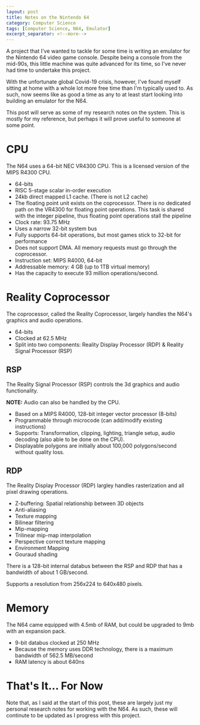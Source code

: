```yaml
---
layout: post
title: Notes on the Nintendo 64
category: Computer Science
tags: [Computer Science, N64, Emulator]
excerpt_separator: <!--more-->
---
```


A project that I've wanted to tackle for some time is writing an emulator for the Nintendo 64 video game console. Despite being a console from the mid-90s, this little machine was quite advanced for its time, so I've never had time to undertake this project.

With the unfortunate global Covid-19 crisis, however, I've found myself sitting at home with a whole lot more free time than I'm typically used to. As such, now seems like as good a time as any to at least start looking into building an emulator for the N64. 

This post will serve as some of my research notes on the system. This is mostly for my reference, but perhaps it will prove useful to someone at some point.

<!--more-->

# CPU

The N64 uses a 64-bit NEC VR4300 CPU. This is a licensed version of the MIPS R4300 CPU.

* 64-bits
* RISC 5-stage scalar in-order execution
* 24kb direct mapped L1 cache. (There is not L2 cache)
* The floating point unit exists on the coprocessor. There is no dedicated path on the VR4300 for floating point operations. This task is shared with the integer pipeline, thus floating point operations stall the pipeline
* Clock rate: 93.75 MHz
* Uses a narrow 32-bit system bus
* Fully supports 64-bit operations, but most games stick to 32-bit for performance
* Does not support DMA. All memory requests must go through the coprocessor.
* Instruction set: MIPS R4000, 64-bit
* Addressable memory: 4 GB (up to 1TB virtual memory)
* Has the capacity to execute 93 million operations/second.

# Reality Coprocessor

The coprocessor, called the Reality Coprocessor, largely handles the N64's graphics and audio operations.

* 64-bits
* Clocked at 62.5 MHz
* Split into two components: Reality Display Processor (RDP) & Reality Signal Processor (RSP)

## RSP

The Reality Signal Processor (RSP) controls the 3d graphics and audio functionality.

**NOTE:** Audio can also be handled by the CPU.

* Based on a MIPS R4000, 128-bit integer vector processor (8-bits)
* Programmable through microcode (can add/modify existing instructions)
* Supports: Transformation, clipping, lighting, triangle setup, audio decoding (also able to be done on the CPU).
* Displayable polygons are initially about 100,000 polygons/second without quality loss.

## RDP

The Reality Display Processor (RDP) largley handles rasterization and all pixel drawing operations.

* Z-buffering: Spatial relationship between 3D objects
* Anti-aliasing
* Texture mapping
* Bilinear filtering
* Mip-mapping
* Trilinear mip-map interpolation
* Perspective correct texture mapping
* Environment Mapping
* Gouraud shading

There is a 128-bit internal databus between the RSP and RDP that has a bandwidth of about 1 GB/second.

Supports a resolution from 256x224 to 640x480 pixels.

# Memory

The N64 came equipped with 4.5mb of RAM, but could be upgraded to 9mb with an expansion pack.

* 9-bit databus clocked at 250 MHz
* Because the memory uses DDR technology, there is a maximum bandwidth of 562.5 MB/second
* RAM latency is about 640ns

# That's It... For Now

Note that, as I said at the start of this post, these are largely just my personal research notes for working with the N64. As such, these will continute to be updated as I progress with this project.
